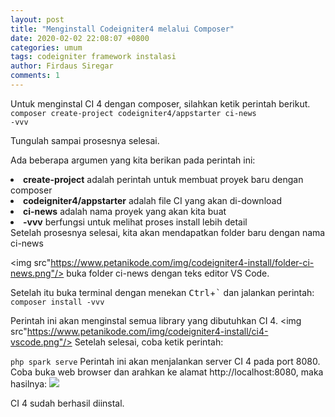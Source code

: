 ```yaml
---
layout: post
title: "Menginstall Codeigniter4 melalui Composer"
date: 2020-02-02 22:08:07 +0800
categories: umum
tags: codeigniter framework instalasi
author: Firdaus Siregar
comments: 1
---
```


Untuk menginstal CI 4 dengan composer, silahkan ketik perintah berikut.
<code>composer create-project codeigniter4/appstarter ci-news -vvv</code>

Tungulah sampai prosesnya selesai.

Ada beberapa argumen yang kita berikan pada perintah ini:

<li><b>create-project</b> adalah perintah untuk membuat proyek baru dengan composer</li>
<li><b>codeigniter4/appstarter</b> adalah file CI yang akan di-download</li>
<li><b>ci-news</b> adalah nama proyek yang akan kita buat</li>
<li><b>-vvv</b> berfungsi untuk melihat proses install lebih detail</li>
Setelah prosesnya selesai, kita akan mendapatkan folder baru dengan nama ci-news</>

<img src"https://www.petanikode.com/img/codeigniter4-install/folder-ci-news.png"/>
buka folder ci-news dengan teks editor VS Code.

Setelah itu buka terminal dengan menekan <kbd>Ctrl</kbd>+<kbd>`</kbd> dan jalankan perintah:
<code>composer install -vvv</code>

Perintah ini akan menginstal semua library yang dibutuhkan CI 4.
<img src"https://www.petanikode.com/img/codeigniter4-install/ci4-vscode.png"/>
Setelah selesai, coba ketik perintah:

<code>php spark serve</code>
Perintah ini akan menjalankan server CI 4 pada port 8080.
Coba buka web browser dan arahkan ke alamat http://localhost:8080, maka hasilnya:
<img src="https://www.petanikode.com/img/codeigniter4-install/ci4-welcome.png"/>

CI 4 sudah berhasil diinstal.
